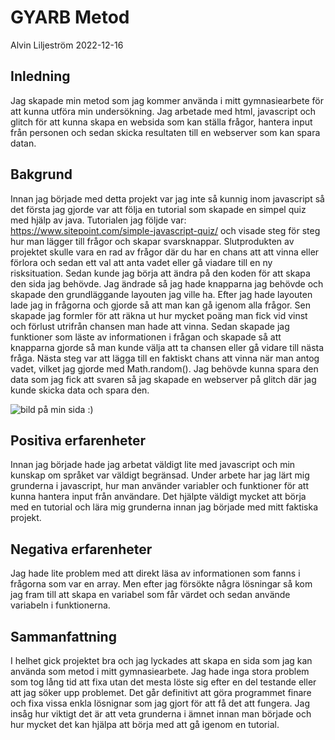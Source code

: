 # GYARB Metod

Alvin Liljeström 2022-12-16

## Inledning

Jag skapade min metod som jag kommer använda i mitt gymnasiearbete för att kunna utföra min undersökning. Jag arbetade med html, javascript och glitch för att kunna skapa en websida som kan ställa frågor, hantera input från personen och sedan skicka resultaten till en webserver som kan spara datan.

## Bakgrund

Innan jag började med detta projekt var jag inte så kunnig inom javascript så det första jag gjorde var att följa en tutorial som skapade en simpel quiz med hjälp av java. Tutorialen jag följde var: https://www.sitepoint.com/simple-javascript-quiz/ och visade steg för steg hur man lägger till frågor och skapar svarsknappar. Slutprodukten av projektet skulle vara en rad av frågor där du har en chans att att vinna eller förlora och sedan ett val att anta vadet eller gå viadare till en ny risksituation. Sedan kunde jag börja att ändra på den koden för att skapa den sida jag behövde. Jag ändrade så jag hade knapparna jag behövde och skapade den grundläggande layouten jag ville ha. Efter jag hade layouten lade jag in frågorna och gjorde så att man kan gå igenom alla frågor. Sen skapade jag formler för att räkna ut hur mycket poäng man fick vid vinst och förlust utrifrån chansen man hade att vinna. Sedan skapade jag funktioner som läste av informationen i frågan och skapade så att knapparna gjorde så man kunde välja att ta chansen eller gå vidare till nästa fråga. Nästa steg var att lägga till en faktiskt chans att vinna när man antog vadet, vilket jag gjorde med Math.random(). Jag behövde kunna spara den data som jag fick att svaren så jag skapade en webserver på glitch där jag kunde skicka data och spara den.


![bild på min sida :)](https://cdn.discordapp.com/attachments/806529929092005899/1053248172580941824/image.png)

## Positiva erfarenheter

Innan jag började hade jag arbetat väldigt lite med javascript och min kunskap om språket var väldigt begränsad. Under arbete har jag lärt mig grunderna i javascript, hur man använder variabler och funktioner för att kunna hantera input från användare. Det hjälpte väldigt mycket att börja med en tutorial och lära mig grunderna innan jag började med mitt faktiska projekt. 


## Negativa erfarenheter

Jag hade lite problem med att direkt läsa av informationen som fanns i frågorna som var en array. Men efter jag försökte några lösningar så kom jag fram till att skapa en variabel som får värdet och sedan använde variabeln i funktionerna.


## Sammanfattning

I helhet gick projektet bra och jag lyckades att skapa en sida som jag kan använda som metod i mitt gymnasiearbete. Jag hade inga stora problem som tog lång tid att fixa utan det mesta löste sig efter en del testande eller att jag söker upp problemet. Det går definitivt att göra programmet finare och fixa vissa enkla lösnignar som jag gjort för att få det att fungera. Jag insåg hur viktigt det är att veta grunderna i ämnet innan man började och hur mycket det kan hjälpa att börja med att gå igenom en tutorial.
